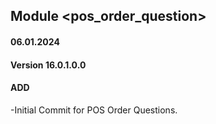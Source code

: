 ## Module <pos_order_question>

#### 06.01.2024
#### Version 16.0.1.0.0
#### ADD

-Initial Commit for POS Order Questions.
